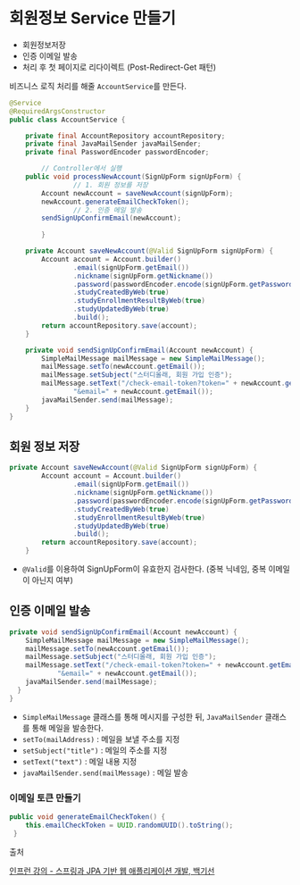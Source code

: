# 회원정보 Service 만들기 

- 회원정보저장
- 인증 이메일 발송
- 처리 후 첫 페이지로 리다이렉트 (Post-Redirect-Get 패턴)

비즈니스 로직 처리를 해줄 `AccountService`를 만든다.

```java
@Service
@RequiredArgsConstructor
public class AccountService {

    private final AccountRepository accountRepository;
    private final JavaMailSender javaMailSender;
    private final PasswordEncoder passwordEncoder;

		// Controller에서 실행
    public void processNewAccount(SignUpForm signUpForm) {
				// 1. 회원 정보를 저장
        Account newAccount = saveNewAccount(signUpForm);
        newAccount.generateEmailCheckToken();
				// 2. 인증 메일 발송
        sendSignUpConfirmEmail(newAccount);
    
		}

    private Account saveNewAccount(@Valid SignUpForm signUpForm) {
        Account account = Account.builder()
                .email(signUpForm.getEmail())
                .nickname(signUpForm.getNickname())
                .password(passwordEncoder.encode(signUpForm.getPassword()))
                .studyCreatedByWeb(true)
                .studyEnrollmentResultByWeb(true)
                .studyUpdatedByWeb(true)
                .build();
        return accountRepository.save(account);
    }

    private void sendSignUpConfirmEmail(Account newAccount) {
        SimpleMailMessage mailMessage = new SimpleMailMessage();
        mailMessage.setTo(newAccount.getEmail());
        mailMessage.setSubject("스터디올래, 회원 가입 인증");
        mailMessage.setText("/check-email-token?token=" + newAccount.getEmailCheckToken() +
                "&email=" + newAccount.getEmail());
        javaMailSender.send(mailMessage);
    }
}
```

## 회원 정보 저장

```java
private Account saveNewAccount(@Valid SignUpForm signUpForm) {
        Account account = Account.builder()
                .email(signUpForm.getEmail())
                .nickname(signUpForm.getNickname())
                .password(passwordEncoder.encode(signUpForm.getPassword()))
                .studyCreatedByWeb(true)
                .studyEnrollmentResultByWeb(true)
                .studyUpdatedByWeb(true)
                .build();
        return accountRepository.save(account);
    }
```

- `@Valid`를 이용하여 SignUpForm이 유효한지 검사한다. (중복 닉네임, 중복 이메일이 아닌지 여부)

## 인증 이메일 발송

```java
private void sendSignUpConfirmEmail(Account newAccount) {
    SimpleMailMessage mailMessage = new SimpleMailMessage();
    mailMessage.setTo(newAccount.getEmail());
    mailMessage.setSubject("스터디올래, 회원 가입 인증");
    mailMessage.setText("/check-email-token?token=" + newAccount.getEmailCheckToken() +
            "&email=" + newAccount.getEmail());
    javaMailSender.send(mailMessage);
  }
}
```

- `SimpleMailMessage`  클래스를 통해 메시지를 구성한 뒤, `JavaMailSender` 클래스를 통해 메일을 발송한다.
- `setTo(mailAddress)` : 메일을 보낼 주소를 지정
- `setSubject("title")`  : 메일의 주소를 지정
- `setText("text")` : 메일 내용 지정
- `javaMailSender.send(mailMessage)` : 메일 발송

### 이메일 토큰 만들기

```java
public void generateEmailCheckToken() {
    this.emailCheckToken = UUID.randomUUID().toString();
 }
```

출처

[인프런 강의 - 스프링과 JPA 기반 웹 애플리케이션 개발, 백기선]([https://www.inflearn.com/course/스프링-JPA-웹앱](https://www.inflearn.com/course/%EC%8A%A4%ED%94%84%EB%A7%81-JPA-%EC%9B%B9%EC%95%B1))